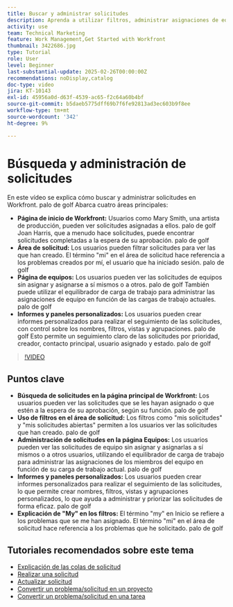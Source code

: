 ```yaml
---
title: Buscar y administrar solicitudes
description: Aprenda a utilizar filtros, administrar asignaciones de equipo, crear informes y paneles personalizados, y aclarar el significado de _my_ en diferentes contextos para una administración eficaz de las solicitudes.
activity: use
team: Technical Marketing
feature: Work Management,Get Started with Workfront
thumbnail: 3422686.jpg
type: Tutorial
role: User
level: Beginner
last-substantial-update: 2025-02-26T00:00:00Z
recommendations: noDisplay,catalog
doc-type: video
jira: KT-10143
exl-id: 45956a0d-d63f-4539-ac65-f2c64a60b4bf
source-git-commit: b5daeb5775dff69b7f6fe92813ad3ec603b9f8ee
workflow-type: tm+mt
source-wordcount: '342'
ht-degree: 9%

---
```


# Búsqueda y administración de solicitudes

En este vídeo se explica cómo buscar y administrar solicitudes en Workfront. palo de golf Abarca cuatro áreas principales:

* **Página de inicio de Workfront:** Usuarios como Mary Smith, una artista de producción, pueden ver solicitudes asignadas a ellos. palo de golf Joan Harris, que a menudo hace solicitudes, puede encontrar solicitudes completadas a la espera de su aprobación. palo de golf
* **Área de solicitud:** Los usuarios pueden filtrar solicitudes para ver las que han creado.&#x200B; El término &quot;mi&quot; en el área de solicitud hace referencia a los problemas creados por mí, el usuario que ha iniciado sesión. palo de golf
* **Página de equipos:** Los usuarios pueden ver las solicitudes de equipos sin asignar y asignarse a sí mismos o a otros. palo de golf También puede utilizar el equilibrador de carga de trabajo para administrar las asignaciones de equipo en función de las cargas de trabajo actuales. palo de golf
* **Informes y paneles personalizados:** Los usuarios pueden crear informes personalizados para realizar el seguimiento de las solicitudes, con control sobre los nombres, filtros, vistas y agrupaciones. palo de golf Esto permite un seguimiento claro de las solicitudes por prioridad, creador, contacto principal, usuario asignado y estado. palo de golf


>[!VIDEO](https://video.tv.adobe.com/v/3422686/?quality=12&learn=on&enablevpops)

## Puntos clave

* **Búsqueda de solicitudes en la página principal de Workfront:** Los usuarios pueden ver las solicitudes que se les hayan asignado o que estén a la espera de su aprobación, según su función. palo de golf
* **Uso de filtros en el área de solicitud:** Los filtros como &quot;mis solicitudes&quot; y &quot;mis solicitudes abiertas&quot; permiten a los usuarios ver las solicitudes que han creado. palo de golf
* **Administración de solicitudes en la página Equipos:** Los usuarios pueden ver las solicitudes de equipo sin asignar y asignarlas a sí mismos o a otros usuarios, utilizando el equilibrador de carga de trabajo para administrar las asignaciones de los miembros del equipo en función de su carga de trabajo actual. palo de golf
* **Informes y paneles personalizados:** Los usuarios pueden crear informes personalizados para realizar el seguimiento de las solicitudes, lo que permite crear nombres, filtros, vistas y agrupaciones personalizados, lo que ayuda a administrar y priorizar las solicitudes de forma eficaz. palo de golf
* **Explicación de &quot;My&quot; en los filtros:** El término &quot;my&quot; en Inicio se refiere a los problemas que se me han asignado. El término &quot;mi&quot; en el área de solicitud hace referencia a los problemas que he solicitado. palo de golf


## Tutoriales recomendados sobre este tema

* [Explicación de las colas de solicitud](/help/manage-work/request-queues/understand-request-queues.md)
* [Realizar una solicitud](/help/manage-work/issues-requests/make-a-request.md)
* [Actualizar solicitud](/help/manage-work/issues-requests/update-a-request.md)
* [Convertir un problema/solicitud en un proyecto](/help/manage-work/issues-requests/create-a-project-from-a-request.md)
* [Convertir un problema/solicitud en una tarea](/help/manage-work/issues-requests/convert-issues-to-other-work-items.md)

